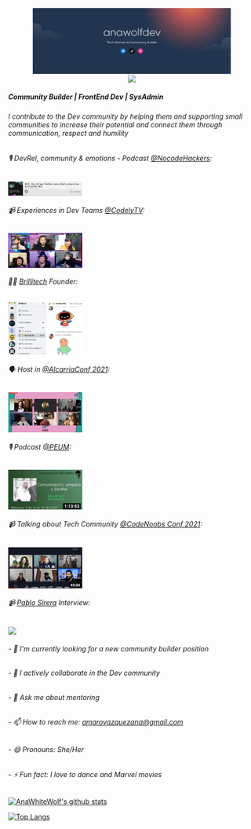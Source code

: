 <div align="center">
  <img src="/anawolfdev.jpg" align="center" width="80%" />
</div>

<div align="center">
  <img src="https://rishavanand.github.io/static/images/greetings.gif" align="center" width="40%" />
</div>

##### Community Builder | FrontEnd Dev | SysAdmin
###### I contribute to the Dev community by helping them and supporting small communities to increase their potential and connect them through communication, respect and humility

###### 🎙️ DevRel, community & emotions - Podcast [@NocodeHackers](https://www.nocodehackers.es/):

<div align="left">
  <a href="https://anchor.fm/nocodehackers/episodes/28---Ana-Amaro---Devreel--comunidad-y-emociones-en-el-sector-Tech-e1cod3g" target="blank">
    <img src="/Devrel.png" align="center" width="30%" />
  </a>
</div>

###### 📹 Experiences in Dev Teams [@CodelyTV](https://codely.com/):

<div align="left">
  <a href="https://youtu.be/nsc91smj9wQ" target="blank">
    <img src="/Devteams.png" align="center" width="30%" />
  </a>
</div>

###### 🏳️‍🌈 [Brillitech](https://twitter.com/brillitech) Founder:

<div align="left">
    <img src="/Brillitech.png" align="center" width="30%" />
</div>

###### 🗣 Host in [@AlcarriaConf 2021](https://www.alcarriaconf.com/):

<div align="left">
    <img src="/Alcarriaconf.png" align="center" width="30%" />
</div>

###### 🎙️ Podcast [@PEUM](https://www.ivoox.com/episodio-83-comunicacion-empatia-devrel-audios-mp3_rf_71267519_1.html):

<div align="left">
  <a href="https://youtu.be/7fZGkV876SU" target="blank">
    <img src="/peum.png" align="center" width="30%" />
  </a>
</div>

###### 📹 Talking about Tech Community [@CodeNoobs Conf 2021](https://codenoobsconf.com/):

<div align="left">
  <a href="https://youtu.be/2Oe0RGUbKfg" target="blank">
    <img src="/codenoobs.png" align="center" width="30%" />
  </a>
</div>

###### 📹 [Pablo Sirera](https://pablosirera.com/) Interview:

<div align="left">
  <a href="https://youtu.be/nHiXSuxHqpI" target="blank">
    <img src="/entrevistapablo.png" align="center" width="30%" />
  </a>
</div>

###### - 🔭 I'm currently looking for a new community builder position
###### - 👯 I actively collaborate in the Dev community
###### - 💬 Ask me about mentoring
###### - 📫 How to reach me: amarovazquezana@gmail.com
###### - 😄 Pronouns: She/Her
###### - ⚡ Fun fact: I love to dance and Marvel movies

[![AnaWhiteWolf's github stats](https://github-readme-stats.vercel.app/api?username=AnaAmaro&show_icons=true&theme=vue)](https://github.com/AnaAmaro/github-readme-stats)

[![Top Langs](https://github-readme-stats.vercel.app/api/top-langs/?username=AnaAmaro&layout=compact&theme=vue)](https://github.com/AnaAmaro/github-readme-stats)
